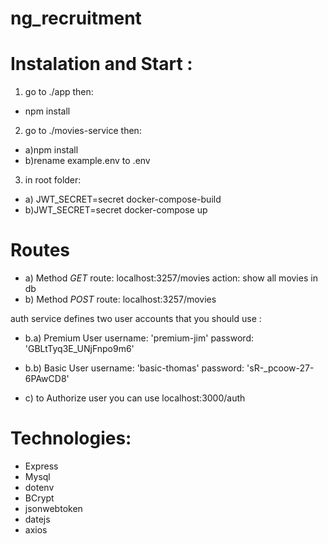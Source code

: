 # ng_recruitment


# Instalation and Start :
1) go to ./app then:
  - npm install
2) go to ./movies-service then:
  - a)npm install
  - b)rename example.env to .env

3) in root folder:
  - a) JWT_SECRET=secret docker-compose-build
  - b)JWT_SECRET=secret docker-compose up
 
# Routes

- a) Method *GET* route: localhost:3257/movies
              action: show all movies in db
- b) Method *POST* route: localhost:3257/movies

auth service defines two user accounts that you should use :

- b.a) Premium User
  username: 'premium-jim'
  password: 'GBLtTyq3E_UNjFnpo9m6'
  
- b.b) Basic User
  username: 'basic-thomas'
  password: 'sR-_pcoow-27-6PAwCD8'
  
- c) to Authorize user you can use
    localhost:3000/auth

# Technologies:
- Express
- Mysql
- dotenv
- BCrypt
- jsonwebtoken
- datejs
- axios
